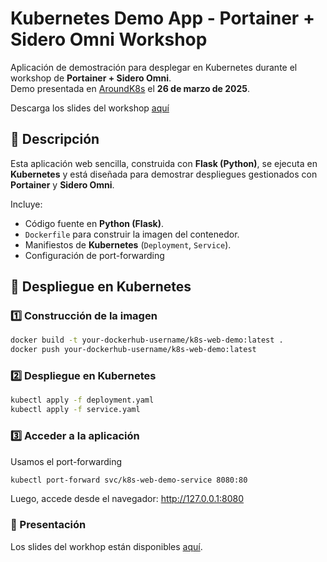# Kubernetes Demo App - Portainer + Sidero Omni Workshop  

Aplicación de demostración para desplegar en Kubernetes durante el workshop de **Portainer + Sidero Omni**.  
Demo presentada en [AroundK8s](https://aroundk8s.com) el **26 de marzo de 2025**.  

Descarga los slides del workshop [aquí](https://storage.googleapis.com/sentinella-assets/aroundk8s-portainer-talos.pdf)

## 📌 Descripción  

Esta aplicación web sencilla, construida con **Flask (Python)**, se ejecuta en **Kubernetes** y está diseñada para demostrar despliegues gestionados con **Portainer** y **Sidero Omni**.  

Incluye:  
- Código fuente en **Python (Flask)**.  
- `Dockerfile` para construir la imagen del contenedor.  
- Manifiestos de **Kubernetes** (`Deployment`, `Service`).  
- Configuración de port-forwarding

## 🚀 Despliegue en Kubernetes  

### 1️⃣ Construcción de la imagen  

```sh
docker build -t your-dockerhub-username/k8s-web-demo:latest .
docker push your-dockerhub-username/k8s-web-demo:latest
```

### 2️⃣ Despliegue en Kubernetes

```sh
kubectl apply -f deployment.yaml
kubectl apply -f service.yaml
```

### 3️⃣ Acceder a la aplicación
Usamos el port-forwarding
```sh
kubectl port-forward svc/k8s-web-demo-service 8080:80
```

Luego, accede desde el navegador: http://127.0.0.1:8080
### 📡 Presentación
Los slides del workhop están disponibles [aquí](slides/aroundk8s-portainer-talos.pdf).
